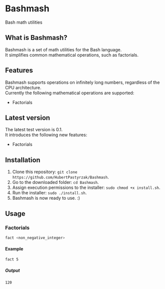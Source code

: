 # Bashmash
Bash math utilities

## What is Bashmash?
Bashmash is a set of math utilities for the Bash language.  
It simplifies common mathematical operations, such as factorials.

## Features
Bashmash supports operations on infinitely long numbers, regardless of the CPU architecture.  
Currently the following mathematical operations are supported:
 - Factorials

## Latest version
The latest test version is 0.1.  
It introduces the following new features:
 - Factorials

## Installation
1. Clone this repository: `git clone https://github.com/HubertPastyrzak/Bashmash`.
2. Go to the downloaded folder: `cd Bashmash`.
3. Assign execution permissions to the installer: `sudo chmod +x install.sh`.
4. Run the installer: `sudo ./install.sh`.
5. Bashmash is now ready to use. :)

## Usage
### Factorials
```bash
fact <non_negative_integer>
```

#### Example
```bash
fact 5
```

##### Output
```
120
```
